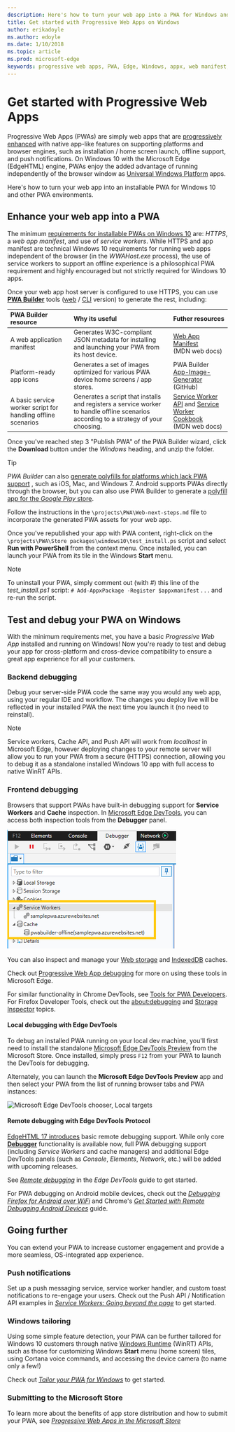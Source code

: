 ```yaml
---
description: Here's how to turn your web app into a PWA for Windows and other platforms
title: Get started with Progressive Web Apps on Windows
author: erikadoyle
ms.author: edoyle
ms.date: 1/10/2018
ms.topic: article
ms.prod: microsoft-edge
keywords: progressive web apps, PWA, Edge, Windows, appx, web manifest, DevTools
---
```


# Get started with Progressive Web Apps

Progressive Web Apps (PWAs) are simply web apps that are [progressively enhanced](https://en.wikipedia.org/wiki/Progressive_enhancement) with native app-like features on supporting platforms and browser engines, such as installation / home screen launch, offline support, and push notifications. On Windows 10 with the Microsoft Edge (EdgeHTML) engine, PWAs enjoy the added advantage of running independently of the browser window as [Universal Windows Platform](https://docs.microsoft.com/en-us/windows/uwp/get-started/whats-a-uwp) apps.

Here's how to turn your web app into an installable PWA for Windows 10 and other PWA environments.

## Enhance your web app into a PWA

The minimum [requirements for installable PWAs on Windows 10](../progressive-web-apps.md#requirements) are: *HTTPS*, a *web app manifest*, and use of *service workers*. While HTTPS and app manifest are technical Windows 10 requirements for running web apps independent of the browser (in the *WWAHost.exe* process), the use of service workers to support an offline experience is a philosophical PWA requirement and highly encouraged but not strictly required for Windows 10 apps.

Once your web app host server is configured to use HTTPS, you can use  [**PWA Builder**](http://docs.pwabuilder.com/) tools ([web](https://www.pwabuilder.com/generator) / [CLI](http://docs.pwabuilder.com/quickstart/quick-start-pwa-using-cli-tools/) version) to generate the rest, including:

PWA Builder resource | Why its useful| Futher resources
:--- | :-- | :----
A web application manifest | Generates W3C-compliant JSON metadata for installing and launching your PWA from its host device.  | [Web App Manifest](https://developer.mozilla.org/en-US/docs/Web/Manifest) <br /> (MDN web docs)
Platform-ready app icons | Generates a set of images optimized for various PWA device home screens / app stores.  | PWA Builder [App-Image-Generator](https://github.com/pwa-builder/App-Image-Generator/tree/master/AppImageGenerator/App_Data) <br /> (GitHub)
A basic service worker script for handling offline scenarios | Generates a script that installs and registers a service worker to handle offline scenarios according to a strategy of your choosing.   | [Service Worker API](https://developer.mozilla.org/en-US/docs/Web/API/Service_Worker_API)  and [Service Worker Cookbook](https://serviceworke.rs/) <br />(MDN web docs)

Once you've reached step 3 "Publish PWA" of the PWA Builder wizard, click the **Download** button under the *Windows* heading, and unzip the folder.

> [!TIP]
> *PWA Builder* can also [generate polyfills for platforms which lack PWA support](http://docs.pwabuilder.com/quickstart/quick-start-polyfills/) , such as iOS, Mac, and Windows 7. Android supports PWAs directly through the browser, but you can also use PWA Builder to generate a [polyfill app for the *Google Play* store](http://docs.pwabuilder.com/tools/how-to-package-android/). 

Follow the instructions in the `\projects\PWA\Web-next-steps.md` file to incorporate the generated PWA assets for your web app.

Once you've republished your app with PWA content, right-click on the `\projects\PWA\Store packages\windows10\test_install.ps` script and select **Run with PowerShell** from the context menu. Once installed, you can launch your PWA from its tile in the Windows **Start** menu.

> [!NOTE]
> To uninstall your PWA, simply comment out (with *#*) this line of the *test_install.ps1* script: 
> `# Add-AppxPackage -Register $appxmanifest`
> . . . and re-run the script.

## Test and debug your PWA on Windows

With the minimum requirements met, you have a basic *Progressive Web App* installed and running on Windows! Now you're ready to test and debug your app for cross-platform and cross-device compatibility to ensure a great app experience for all your customers.

### Backend debugging

Debug your server-side PWA code the same way you would any web app, using your regular IDE and workflow. The changes you deploy live will be reflected in your installed PWA the next time you launch it (no need to reinstall).

> [!NOTE]
> Service workers, Cache API, and Push API will work from *localhost* in Microsoft Edge, however deploying changes to your remote server will allow you to run your PWA from a secure (HTTPS) connection, allowing you to debug it as a standalone installed Windows 10 app with full access to native WinRT APIs.

### Frontend debugging

Browsers that support PWAs have built-in debugging support for **Service Workers** and **Cache** inspection. In [Microsoft Edge DevTools](https://docs.microsoft.com/en-us/microsoft-edge/devtools-guide), you can access both inspection tools from the **Debugger** panel.

![Edge DevTools Service Workers and Cache inspection](../devtools-guide/media/debugger_sw_and_cache.png)

You can also inspect and manage your [Web storage](../devtools-guide/debugger/web-storage.md) and [IndexedDB](../devtools-guide/debugger/indexeddb.md) caches.

Check out [Progressive Web App debugging](../devtools-guide/debugger/progressive-web-apps.md) for more on using these tools in Microsoft Edge.

For similar functionality in Chrome DevTools, see [Tools for PWA Developers](https://developers.google.com/web/ilt/pwa/tools-for-pwa-developers#simulate_mobile_devices). For Firefox Developer Tools, check out the [about:debugging](https://developer.mozilla.org/en-US/docs/Tools/about:debugging#Workers) and [Storage Inspector](https://developer.mozilla.org/en-US/docs/Tools/Storage_Inspector) topics.

#### Local debugging with Edge DevTools

To debug an installed PWA running on your local dev machine, you'll first need to install the standalone [Microsoft Edge DevTools Preview]() from the Microsoft Store. Once installed, simply press `F12` from your PWA to launch the DevTools for debugging.

Alternately, you can launch the **Microsoft Edge DevTools Preview** app and then select your PWA from the list of running browser tabs and PWA instances:

![Microsoft Edge DevTools chooser, Local targets](./media/.png)

#### Remote debugging with Edge DevTools Protocol

[EdgeHTML 17 introduces](../devtools-guide/whats-new.md) basic remote debugging support. While only core [**Debugger**](../devtools-guide/debugger.md) functionality is available now, full PWA debugging support (including *Service Workers* and cache managers) and additional Edge DevTools panels (such as *Console*, *Elements*, *Network*, etc.) will be added with upcoming releases. 

See [*Remote debugging*](../devtools-guide/remote-debugging.md) in the *Edge DevTools* guide to get started.

For PWA debugging on Android mobile devices, check out the [*Debugging Firefox for Android over WiFi*](https://developer.mozilla.org/en-US/docs/Tools/Remote_Debugging/Debugging_Firefox_for_Android_over_Wifi) and Chrome's [*Get Started with Remote Debugging Android Devices*](https://developers.google.com/web/tools/chrome-devtools/remote-debugging/) guide.

## Going further

You can extend your PWA to increase customer engagement and provide a more seamless, OS-integrated app experience.

### Push notifications

Set up a push messaging service, service worker handler, and custom toast notifications to re-engage your users. Check out the Push API / Notification API examples in [*Service Workers: Going beyond the page*](https://blogs.windows.com/msedgedev/2017/12/19/service-workers-going-beyond-page/#8mU5rebKOuTt5HwG.97) to get started.

### Windows tailoring

Using some simple feature detection, your PWA can be further tailored for Windows 10 customers through native [Windows Runtime](https://docs.microsoft.com/en-us/uwp/api/) (WinRT) APIs, such as those for customizing Windows **Start** menu (home screen) tiles, using Cortana voice commands, and accessing the device camera (to name only a few!)
 
Check out [*Tailor your PWA for Windows*](./windows-features.md) to get started.

### Submitting to the Microsoft Store

To learn more about the benefits of app store distribution and how to submit your PWA, see [*Progressive Web Apps in the Microsoft Store*](./microsoft-store.md)
